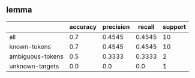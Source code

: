 
## lemma

|                  | accuracy | precision | recall | support |
|------------------|----------|-----------|--------|---------|
| all              | 0.7      | 0.4545    | 0.4545 | 10      |
| known-tokens     | 0.7      | 0.4545    | 0.4545 | 10      |
| ambiguous-tokens | 0.5      | 0.3333    | 0.3333 | 2       |
| unknown-targets  | 0.0      | 0.0       | 0.0    | 1       |

